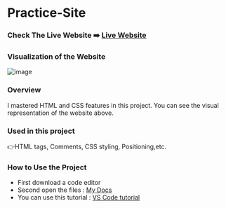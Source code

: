 # Practice-Site

### Check The Live Website ➡️ [Live Website](https://sekunev.github.io/Projects/18_CSS_Grid/)


### Visualization of the Website
![image](https://user-images.githubusercontent.com/101554737/185753583-54b2a5a7-41c3-4f0c-a3e1-0e86c743a485.png)


### Overview
I mastered HTML and CSS features in this project. You can see the visual representation of the website above.

### Used in this project
👉HTML tags, Comments, CSS styling, Positioning,etc.

### How to Use the Project
+ First download a code editor
+ Second open the files : [My Docs](https://github.com/Sekunev/Projects/tree/main/14_CSS_Margin)
+ You can use this tutorial : [VS Code tutorial](https://www.youtube.com/watch?v=fJEbVCrEMSE)

